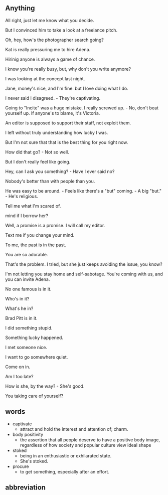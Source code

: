 ## Anything
All right, just let me know what you decide.

But I convinced him to take a look at a freelance pitch.

Oh, hey, how's the photographer search going?

Kat is really pressuring me to hire Adena.

Hirinig anyone is always a game of chance.

I know you're really busy, but, why don't you write anymore?

I was looking at the concept last night.

Jane, money's nice, and I'm fine. but I love doing what I do.

I never said I disagreed. - They're captivating.

Going to "Incite" was a huge mistake. I really screwed up. - No, don't beat yourself up. If anyone's to blame, it's Victoria.

An editor is supposed to support their staff, not exploit them.

I left without truly understanding how lucky I was.

But I'm not sure that that is the best thing for you right now.

How did that go? - Not so well.

But I don't really feel like going.

Hey, can I ask you something? - Have I ever said no?

Nobody's better than with people than you.

He was easy to be around. - Feels like there's a "but" coming. - A big "but." - He's religious.

Tell me what I'm scared of.

mind if I borrow her?

Well, a promise is a promise. I will call my editor.

Text me if you change your mind.

To me, the past is in the past.

You are so adorable.

That's the problem. I tried, but she just keeps avoiding the issue, you know?

I'm not letting you stay home and self-sabotage. You're coming with us, and you can invite Adena.

No one famous is in it.

Who's in it?

What's he in?

Brad Pitt is in it.

I did something stupid.

Something lucky happened.

I met someone nice.

I want to go somewhere quiet.

Come on in.

Am I too late?

How is she, by the way? - She's good.

You taking care of yourself?



## words
- captivate
  - attract and hold the interest and attention of; charm.
- body positivity
  - the assertion that all people deserve to have a positive body image, regardless of how society and popular culture view ideal shape
- stoked
  - being in an enthusiastic or exhilarated state.
  - She's stoked.
- procure
  - to get something, especially after an effort.

## abbreviation

